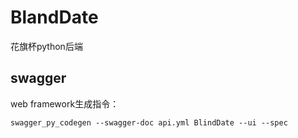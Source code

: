 # BlandDate

花旗杯python后端

## swagger

web framework生成指令：

``
swagger_py_codegen --swagger-doc api.yml BlindDate --ui --spec
``